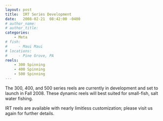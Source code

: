 ```yaml
---
layout: post
title:  IRT Series Development
date:   2008-02-21  08:42:00 -0400
# author_name: 
# author_title: 
categories: 
    - Meta
# fish: 
#     - Maui Maui
# locations:
#     - Pine Grove, PA
reels:
    - 300 Spinning
    - 400 Spinning
    - 500 Spinning
---
```


The 300, 400, and 500 series reels are currently in development and set to launch in Fall 2008. These dynamic reels will best suited for small-fish, salt water fishing.

IRT reels are available with nearly limitless customization; please visit us again for further details.